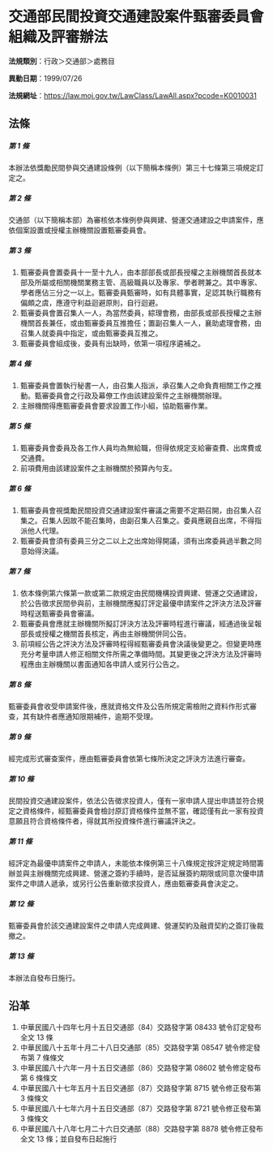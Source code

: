 # 交通部民間投資交通建設案件甄審委員會組織及評審辦法




**法規類別**：行政＞交通部＞處務目

**異動日期**：1999/07/26  

**法規網址**：https://law.moj.gov.tw/LawClass/LawAll.aspx?pcode=K0010031



## 法條
##### 第 1 條
本辦法依獎勵民間參與交通建設條例（以下簡稱本條例）第三十七條第三項規定訂定之。

##### 第 2 條
交通部（以下簡稱本部）為審核依本條例參與興建、營運交通建設之申請案件，應依個案設置或授權主辦機關設置甄審委員會。

##### 第 3 條
1. 甄審委員會置委員十一至十九人，由本部部長或部長授權之主辦機關首長就本部及所屬或相關機關業務主管、高級職員以及專家、學者聘兼之。其中專家、學者應佔三分之一以上。甄審委員甄審時，如有具體事實，足認其執行職務有偏頗之虞，應遵守利益迴避原則，自行迴避。
1. 甄審委員會置召集人一人，為當然委員，綜理會務，由部長或部長授權之主辦機關首長兼任，或由甄審委員互推擔任；置副召集人一人，襄助處理會務，由召集人就委員中指定，或由甄審委員互推之。
1. 甄審委員會組成後，委員有出缺時，依第一項程序遴補之。

##### 第 4 條
1. 甄審委員會置執行秘書一人，由召集人指派，承召集人之命負責相關工作之推動。甄審委員會之行政及幕僚工作由該建設案件之主辦機關辦理。
1. 主辦機關得應甄審委員會要求設置工作小組，協助甄審作業。

##### 第 5 條
1. 甄審委員會委員及各工作人員均為無給職，但得依規定支給審查費、出席費或交通費。
1. 前項費用由該建設案件之主辦機關於預算內勻支。

##### 第 6 條
1. 甄審委員會視獎勵民間投資交通建設案件審議之需要不定期召開，由召集人召集之。召集人因故不能召集時，由副召集人召集之。委員應親自出席，不得指派他人代理。
1. 甄審委員會須有委員三分之二以上之出席始得開議，須有出席委員過半數之同意始得決議。

##### 第 7 條
1. 依本條例第六條第一款或第二款規定由民間機構投資興建、營運之交通建設，於公告徵求民間參與前，主辦機關應擬訂評定最優申請案件之評決方法及評審時程送甄審委員會審議。
1. 甄審委員會應就主辦機關所擬訂評決方法及評審時程進行審議，經通過後呈報部長或授權之機關首長核定，再由主辦機關併同公告。
1. 前項經公告之評決方法及評審時程得經甄審委員會決議後變更之。但變更時應充分考量申請人修正相關文件所需之準備時間。其變更後之評決方法及評審時程應由主辦機關以書面通知各申請人或另行公告之。

##### 第 8 條
甄審委員會收受申請案件後，應就資格文件及公告所規定需檢附之資料作形式審查，其有缺件者應通知限期補件，逾期不受理。

##### 第 9 條
經完成形式審查案件，應由甄審委員會依第七條所決定之評決方法進行審查。

##### 第 10 條
民間投資交通建設案件，依法公告徵求投資人，僅有一家申請人提出申請並符合規定之資格條件，經甄審委員會檢討原訂資格條件並無不當，確認僅有此一家有投資意願且符合資格條件者，得就其所投資條件進行審議評決之。

##### 第 11 條
經評定為最優申請案件之申請人，未能依本條例第三十八條規定按評定規定時間籌辦並與主辦機關完成興建、營運之簽約手續時，是否延展簽約期限或同意次優申請案件之申請人遞承，或另行公告重新徵求投資人，應由甄審委員會決定之。

##### 第 12 條
甄審委員會於該交通建設案件之申請人完成興建、營運契約及融資契約之簽訂後裁撤之。

##### 第 13 條
本辦法自發布日施行。

## 沿革
1. 中華民國八十四年七月十五日交通部（84）交路發字第 08433  號令訂定發布全文 13 條
1. 中華民國八十五年十月二十八日交通部（85）交路發字第 08547  號令修定發布第 7  條條文
1. 中華民國八十六年一月十五日交通部（86）交路發字第 08602  號令修定發布第 6  條條文
1. 中華民國八十七年五月十五日交通部（87）交路發字第 8715 號令修正發布第 3  條條文
1. 中華民國八十七年六月十五日交通部（87）交路發字第 8721 號令修正發布第 3  條條文
1. 中華民國八十八年七月二十六日交通部（88）交路發字第 8878 號令修正發布全文 13 條；並自發布日起施行
